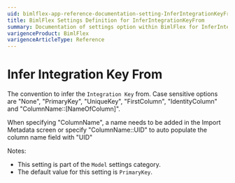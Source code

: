 ```yaml
---
uid: bimlflex-app-reference-documentation-setting-InferIntegrationKeyFrom
title: BimlFlex Settings Definition for InferIntegrationKeyFrom
summary: Documentation of settings option within BimlFlex for InferIntegrationKeyFrom
varigenceProduct: BimlFlex
varigenceArticleType: Reference
---
```


# Infer Integration Key From

The convention to infer the `Integration Key` from. Case sensitive options are "None", "PrimaryKey", "UniqueKey", "FirstColumn", "IdentityColumn" and "ColumnName::[NameOfColumn]".

When specifying "ColumnName", a name needs to be added in the Import Metadata screen or specify "ColumnName::UID" to auto populate the column name field with "UID"

Notes:
* This setting is part of the `Model` settings category.
* The default value for this setting is `PrimaryKey`.